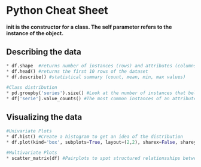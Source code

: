 # Python Cheat Sheet

**__init__ is the constructor for a class. The self parameter refers to the instance of the object.**

## Describing the data
``` py
* df.shape  #returns number of instances (rows) and attributes (columns)
* df.head() #returns the first 10 rows of the dataset
* df.describe() #statistical summary (count, mean, min, max values)

#Class distribution
* pd.groupby('series').size() #Look at the number of instances that belong to each attribute.
* df['serie'].value_counts() #The most common instances of an attribute in decending order
```

## Visualizing the data
``` py
#Univariate Plots
* df.hist() #Create a histogram to get an idea of the distribution
* df.plot(kind='box', subplots=True, layout=(2,2), sharex=False, sharey=False) #Boxplot (numeric input)

#Multivariate Plots
* scatter_matrix(df) #Pairplots to spot structured relationsships between input variables

```
